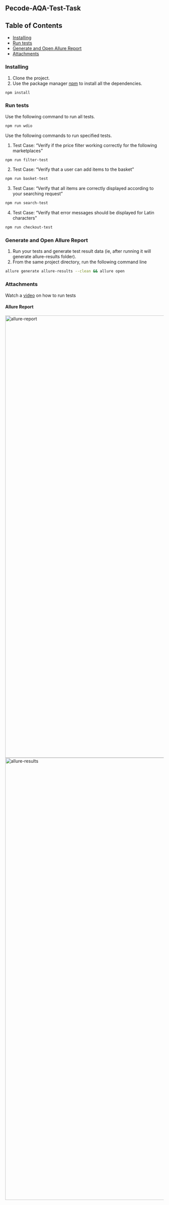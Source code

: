 ## Pecode-AQA-Test-Task

## Table of Contents
- [Installing](#installing)
- [Run tests](#run-tests)
- [Generate and Open Allure Report](#generate-and-open-allure-report)
- [Attachments](#attachments)

### Installing

1. Clone the project.
2. Use the package manager [npm](https://docs.npmjs.com/about-npm) to install all the dependencies. 

```bash
npm install
```

### Run tests

Use the following command to run all tests.

```bash
npm run wdio
```

Use the following commands to run specified tests.

1. Test Case: “Verify if the price filter working correctly for the following marketplaces”
```bash
npm run filter-test
```

2. Test Case: “Verify that a user can add items to the basket”
```bash
npm run basket-test
```

3. Test Case: “Verify that all items are correctly displayed according to your searching request”
```bash
npm run search-test
```

4. Test Case: “Verify that error messages should be displayed for Latin characters”
```bash
npm run checkout-test
```

### Generate and Open Allure Report

1. Run your tests and generate test result data (ie, after running it will generate allure-results folder).
2. From the same project directory, run the following command line

```bash
allure generate allure-results --clean && allure open
```

### Attachments

Watch a [video](https://www.dropbox.com/s/elm5glzc8lxrxo9/How%20To%20Run%20Tests.mov?dl=0) on how to run tests

#### Allure Report

<img width="1400" alt="allure-report" src="https://user-images.githubusercontent.com/91348165/218247062-f1314ae9-f1b5-4e04-98b5-91ff7cf952ed.png">
<img width="1400" alt="allure-results" src="https://user-images.githubusercontent.com/91348165/218247064-25de3fff-5295-467d-97f0-97ebce4a434e.png">
